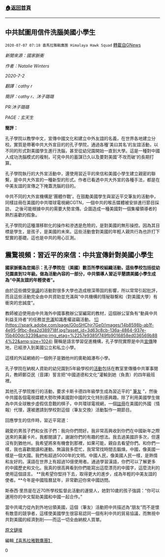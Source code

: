###  [:house:返回首頁](https://github.com/ourhimalayas/txt)
---

## 中共試圖用信件洗腦美國小學生
`2020-07-07 07:18 喜馬拉雅戰鷹團 Himalaya Hawk Squad` [轉載自GNews](https://gnews.org/zh-hant/256444/)

*新聞來源：國家脈衝*

*作者：Natalie Winters*

*2020-7-2*

*翻譯：cathy r*

*簡評：cathy r、沐子璐璐*

*PR:沐子璐璐*

*PAGE：玄天生*

**簡評：**

孔子學院以教學中文，宣傳中國文化和建立中外友誼的名義，在世界各地建立分校。實質是帶著中共大外宣目的的孔子學院，通過各種'美曰其名'的友誼活動，以不同的形式對美國學生進行洗腦，甚至從幼兒園開始一直到大學。這是一種對中國人成功洗腦模式的複制，可見中共的蓄謀已久以及要對美國'不攻而破'的長期打算。

孔子學院執行的大外宣活動中，還使用習近平的來信和美國小學生建立親密的聯繫，是中共大外宣的一種新型的形式。作者已看透中共大外宣的各種手法，都是在中美友誼的宣傳之下掩蓋洗腦的目的。

中共不同的大外宣機構是'團體作戰'。在鼓勵美國學生與習近平交筆友的活動中，同樣註冊在美國的中共環球電視網CGTN，一個中共的喉舌媒體被安排進行節目採訪， 之後可能根據中共的需要大勢宣傳。企圖造成一種美國對一個集權領導者的熱烈喜歡的假象。

孔子學院的這種潛移默化的操作和滲透是危險的，是對美國的無形操控。因為其目標是學生，是孩子，是美國的未來。這些活動會對美國的年輕人親共行為也許打下堅實的基礎。這也是中共的用心叵測。



##  **震驚視頻：習近平的來信：中共宣傳針對美國小學生** 



**國家脈衝為您揭示：孔子學院在（美國）數百所學校組織活動，這些學校包括從幼兒園直到12年級。做為活動內容的一部分，中共領導人習近平懇請美國小學生成為“中美友誼的年輕使者”。**

由於這些備受[爭議](https://www.insidehighered.com/news/2019/01/09/colleges-move-close-chinese-government-funded-confucius-institutes-amid-increasing)的活動對很多大學也造成根深蒂固的影響，所以常常引起批評，而且這些活動完全由中共資助並充滿與“中共機構的隱秘聯繫和（對美國大學）有衝突的忠誠度”。

教師被迫使用由中共海外中國事務辦公室編寫的教材，這個辦公室負有“動員中共利益支持者”的任務並[充滿](https://www.grassley.senate.gov/news/news-releases/grassley-schools-confucius-institutes-are-fronts-chinese-propaganda-just-ask-fbi)知識產權盜竊活動。
 [!\[\](https://spark.adobe.com/page/G0oSHChjr7Ge0/images/14b8598b-ab1f-4e95-9fbc-8ea2d389718f.jpg?asset_id=3d63c8cb-136a-4864-937e-15b400dc3239&amp;img_etag=%2257e9385f749fb9016858ed036569b884%22&amp;size=1024)](https://spark.adobe.com/page/G0oSHChjr7Ge0/images/14b8598b-ab1f-4e95-9fbc-8ea2d389718f.jpg?asset_id=3d63c8cb-136a-4864-937e-15b400dc3239&amp;img_etag=%2257e9385f749fb9016858ed036569b884%22&amp;size=1024) 
聲稱是語言學習促進機構，孔子學院實際是中共[宣傳](https://thenationalpulse.com/politics/confucius-institute-schools/)陣地，已經滲入到美國公立和私立小學。

這樣的外延網絡的一個例子是猶他州的奧勒姆瀑布小學。

孔子學院在納稅人資助的幼兒園到5年級學校的[活動](https://thenationalpulse.com/politics/chinese-utah-schools/)包括在教室里傳播中共軍事閱兵，教師鄭亞民（音譯）誓言把“中國道德和文化”灌輸到她（負責）的四年級班裡。

其他孔子學院推行的活動，要求卡斯卡德四年級學生成為習近平的“ [筆友](https://www.chinadaily.com.cn/a/202003/05/WS5e600715a31012821727c5ee.html) ”，然後中共國各個電視媒體大勢吹捧美國對中國的文化特別感興趣。除了利用美國學生做為中共全球散步虛假信息戰的棋子，中共環球電視網，一個[註冊](https://accounts.wsj.com/login?target=https%3A%2F%2Fwww.wsj.com%2Farticles%2Fchinese-state-media-giant-cgtn-registers-as-foreign-agent-in-u-s-11549387532)在美國的外國（情報）代理，還被邀請到學校對這個（筆友交換）活動製作一期節目。

回應學生的信件時，習近平寫道：

親愛的男孩子們和女孩子們：我向你們問好。我非常高興收到你們在中國新年之際送來的美麗卡片。我都閱讀了。謝謝你們的有趣的想法。我去過美國許多次，但還沒有到猶他州。我希望將來有機會到那裡，如果可能，親自去看望你們。和你們一樣，我也喜歡閱讀和運動。無論我多麼忙，我常常找時間去鍛煉。中國，像美國一樣是一個大國。我們有超過5000年的文明。中國人民，像美國人民一樣，是熱情和友好的。漢語在世界上有超過10億使用者。通過學習漢語，你們可以了解更多的中國歷史和文化。我真的很高興看到你們能寫出這麼漂亮的中國字，這麼流利的使用這個語言。 **我希望你堅持下去，取得更大的進步，成為年輕的中美友誼的使者。**今年是中國陰曆鼠年，非常歡迎你來中國訪問。

斯泰西·里昂是在近70所學校監督此活動的運營人，她對10歲的孩子強調：“你可以運用你的中文幫助美國和中國一起合作。”

當中共竭力從內到外地佔領美國，這個（筆友）活動把中共描述為“朋友”而不是懷有敵意的競爭者，這樣使美國學生很容易認同一個有利中共的貿易協議，而無視中共對美國的經濟剝削——而這一切全由納稅人買單。

[原文鏈接](https://thenationalpulse.com/politics/ccp-schools-utah/)

編輯[【喜馬拉雅戰鷹團】](https://spark.adobe.com/page/G0oSHChjr7Ge0/)
 
0
